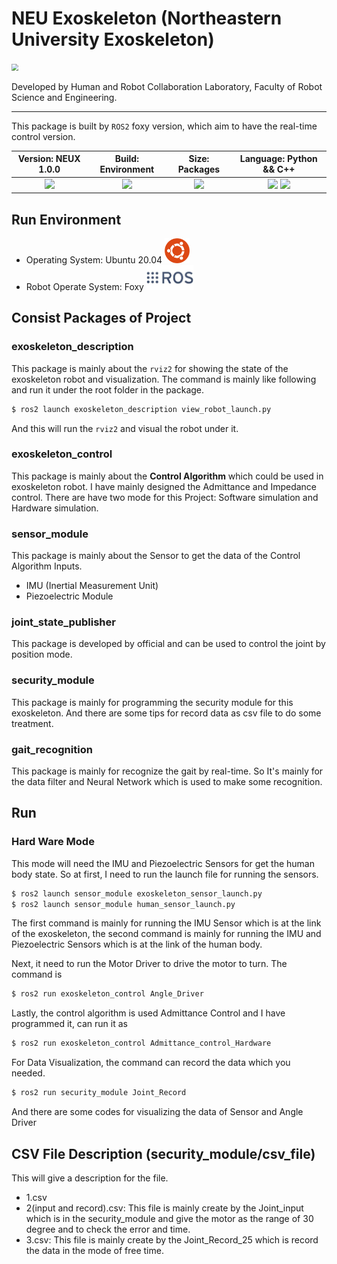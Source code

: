 # NEU Exoskeleton (Northeastern University Exoskeleton)

<img src="/home/hemingshan/exo_ws/src/Image/Badge1.png" style="zoom: 67%;" />

  Developed by Human and Robot Collaboration Laboratory, Faculty of Robot Science and Engineering.

------

  This package is built by `ROS2` foxy version, which aim to have the real-time control version.

|                     Version: NEUX 1.0.0                      |                      Build: Environment                      |                        Size: Packages                        |                   Language: Python && C++                    |
| :----------------------------------------------------------: | :----------------------------------------------------------: | :----------------------------------------------------------: | :----------------------------------------------------------: |
| ![](https://img.shields.io/github/v/release/MingshanHe/Graduate_Design?style=flat-square) | ![](https://img.shields.io/badge/build-passing-${color}.svg?style=flat-square) | ![](https://img.shields.io/github/repo-size/MingshanHe/Graduate_Design?style=flat-square) | ![](https://img.shields.io/badge/language-Python-green.svg?style=flat-square)  ![](https://img.shields.io/badge/language-C++-green.svg?style=flat-square) |

## Run Environment

* Operating System: Ubuntu 20.04     <code><img height="40" src="https://raw.githubusercontent.com/github/explore/80688e429a7d4ef2fca1e82350fe8e3517d3494d/topics/ubuntu/ubuntu.png" alt="ubuntu"></code>
* Robot Operate System: Foxy             <code><img height=40 src="Image/ros.jpeg" alt="ros"></code>

## Consist Packages of Project

### exoskeleton_description

This package is mainly about the `rviz2` for showing the state of the exoskeleton robot and visualization. The command is mainly like following and run it under the root folder in the package.

```bash
$ ros2 launch exoskeleton_description view_robot_launch.py
```

And this will run the `rviz2` and visual the robot under it.
### exoskeleton_control

This package is mainly about the **Control Algorithm** which could be used in exoskeleton robot. I have mainly designed the Admittance and Impedance control. There are have two mode for this Project: Software simulation and Hardware simulation.

### sensor_module

This package is mainly about the Sensor to get the data of the Control Algorithm Inputs.

* IMU (Inertial Measurement Unit)
* Piezoelectric Module

### joint_state_publisher

This package is developed by official and can be used to control the joint by position mode.

### security_module

This package is mainly for programming the security module for this exoskeleton. And there are some tips for record data as csv file to do some treatment.

### gait_recognition

This package is mainly for recognize the gait by real-time. So It's mainly for the data filter and Neural Network which is used to make some recognition.

## Run

### Hard Ware Mode

This mode will need the IMU and Piezoelectric Sensors for get the human body state. So at first, I need to run the launch file for running the sensors.

```bash
$ ros2 launch sensor_module exoskeleton_sensor_launch.py
$ ros2 launch sensor_module human_sensor_launch.py
```

The first command is mainly for running the IMU Sensor which is at the link of the exoskeleton, the second command is mainly for running the IMU and Piezoelectric Sensors which is at the link of the human body.

Next, it need to run the Motor Driver to drive the motor to turn. The command is

```bash
$ ros2 run exoskeleton_control Angle_Driver
```

Lastly, the control algorithm is used Admittance Control and I have programmed it, can run it as

```bash
$ ros2 run exoskeleton_control Admittance_control_Hardware
```

For Data Visualization, the command can record the data which you needed.

```bash
$ ros2 run security_module Joint_Record
```

And there are some codes for visualizing the data of Sensor and Angle Driver



## CSV File Description (security_module/csv_file)

This will give a description for the file.

* 1.csv
* 2(input and record).csv: This file is mainly create by the Joint_input which is in the security_module and give the motor as the range of 30 degree and to check the error and time.
* 3.csv: This file is mainly create by the Joint_Record_25 which is record the data in the mode of free time.